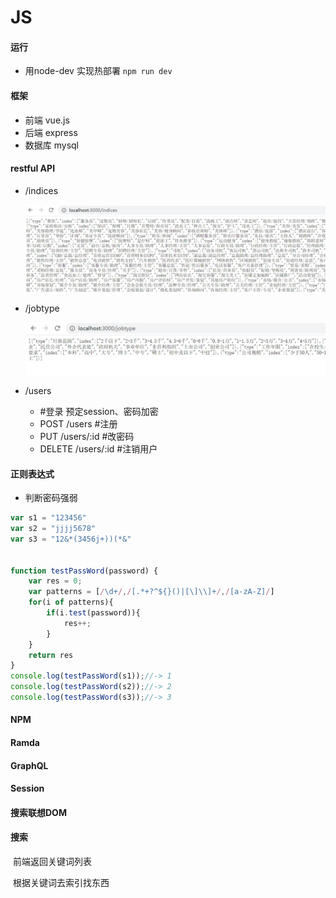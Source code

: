 # JS



#### 运行

- 用node-dev 实现热部署 `npm run dev`



#### 框架

- 前端 vue.js
- 后端 express
- 数据库 mysql

#### restful API

- /indices

  ![](img/indices.jpg)

- /jobtype

  ![](img/jobtype.jpg)

- /users

  - #登录	预定session、密码加密
  - POST /users #注册
  - PUT /users/:id #改密码
  - DELETE /users/:id #注销用户
#### 正则表达式

- 判断密码强弱

```js
var s1 = "123456"
var s2 = "jjjj5678"
var s3 = "12&*(3456j+))(*&"


function testPassWord(password) {
	var res = 0;
	var patterns = [/\d+/,/[.*+?^${}()|[\]\\]+/,/[a-zA-Z]/]
	for(i of patterns){
		if(i.test(password)){
			res++;
		}
	}
	return res
}
console.log(testPassWord(s1));//-> 1
console.log(testPassWord(s2));//-> 2
console.log(testPassWord(s3));//-> 3
```

#### NPM

#### Ramda

#### GraphQL

#### Session

#### 搜索联想DOM





#### 搜索

​	前端返回关键词列表

​	根据关键词去索引找东西